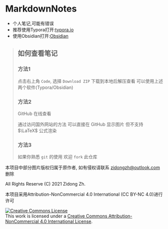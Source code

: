 # MarkdownNotes
+ 个人笔记,可能有错误
+ 推荐使用Typora打开:[typora.io](https://typora.io)
+ 使用Obsidian打开:[Obsidian](https://obsidian.md/)



>   ## 如何查看笔记
>
>   ### 方法1
>
>   点击右上角 `Code`, 选择 `Download ZIP` 下载到本地后解压查看
>   可以使用上述两个软件(Typora/Obsidian)
>
>   ### 方法2
>
>   GitHub 在线查看
>
>   通过访问国外网站的方法 可以直接在 GitHub 显示图片
>   但不支持 $\LaTeX$ 公式渲染
>
>   ### 方法3
>
>   如果你熟悉 `git` 的使用
>   欢迎 `fork` 此仓库




本项目中部分图片版权归属于原作者, 如有侵权请联系 zidongzh@outlook.com 删除



All Rights Reserve (C) 2021 Zidong Zh.

本项目采用Attribution-NonCommercial 4.0 International (CC BY-NC 4.0)进行许可

<a rel="license" href="http://creativecommons.org/licenses/by-nc/4.0/"><img alt="Creative Commons License" style="border-width:0" src="https://i.creativecommons.org/l/by-nc/4.0/88x31.png" /></a><br />This work is licensed under a <a rel="license" href="http://creativecommons.org/licenses/by-nc/4.0/">Creative Commons Attribution-NonCommercial 4.0 International License</a>.

